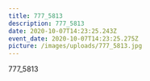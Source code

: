 ```yaml
---
title: 777_5813
description: 777_5813
date: 2020-10-07T14:23:25.243Z
event_date: 2020-10-07T14:23:25.275Z
picture: /images/uploads/777_5813.jpg
---
```

777_5813